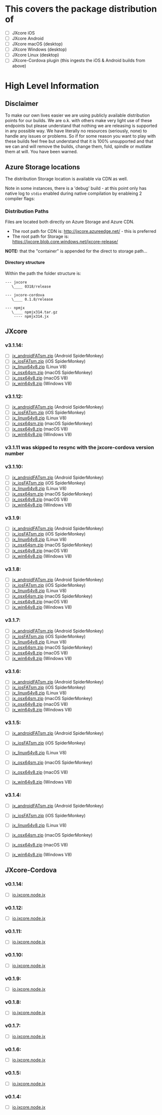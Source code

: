 # This covers the package distribution of 

- [ ] JXcore iOS
- [ ] JXcore Android
- [ ] JXcore macOS (desktop)
- [ ] JXcore Windows (desktop)
- [ ] JXcore Linux (desktop)
- [ ] JXcore-Cordova plugin (this ingests the iOS & Android builds from above)

# High Level Information

## Disclaimer

To make our own lives easier we are using publicly available distribution points for our builds. We are o.k. with others make very light use of these endpoints but please understand that nothing we are releasing is supported in any possible way. We have literally no resources (seriously, none) to handle any issues or problems. So if for some reason you want to play with these builds feel free but understand that it is 100% unsupported and that we can and will remove the builds, change them, fold, spindle or mutilate them at will. You have been warned.

## Azure Storage locations
The distribution Storage location is available via CDN as well.

Note in some instances, there is a 'debug' build - at this point only has native log to `stdio` enabled during native compilation by enableing 2 compiler flags:


### Distribution Paths
Files are located both directly on Azure Storage and Azure CDN.

- The root path for CDN is:  http://jxcore.azureedge.net/   - this is preferred
- The root path for Storage is: https://jxcore.blob.core.windows.net/jxcore-release/

**NOTE:** that the "container" is appended for the direct to storage path...

#### Directory structure
Within the path the folder structure is:

```
--- jxcore
   \____ 0318/release
    
--- jxcore-cordova
   \____ 0.1.8/release
    
--- npmjx
   \____ npmjx314.tar.gz
    ---- npmjx314.jx
```

## JXcore

### v3.1.14:
- [ ] [jx_androidFATsm.zip](http://jxcore.azureedge.net/jxcore/03114/release/jx_androidFATsm.zip) (Android SpiderMonkey)
- [ ] [jx_iosFATsm.zip](http://jxcore.azureedge.net/jxcore/03114/release/jx_iosFATsm.zip)  (iOS SpiderMonkey)
- [ ] [jx_linux64v8.zip](http://jxcore.azureedge.net/jxcore/03114/release/jx_linux64v8.zip) (Linux V8)
- [ ] [jx_osx64sm.zip](http://jxcore.azureedge.net/jxcore/03114/release/jx_osx64sm.zip) (macOS SpiderMonkey)
- [ ] [jx_osx64v8.zip](http://jxcore.azureedge.net/jxcore/03114/release/jx_osx64v8.zip) (macOS V8)
- [ ] [jx_win64v8.zip](http://jxcore.azureedge.net/jxcore/03114/release/jx_win64v8.zip) (Windows V8)

### v3.1.12:
- [ ] [jx_androidFATsm.zip](http://jxcore.azureedge.net/jxcore/03112/release/jx_androidFATsm.zip) (Android SpiderMonkey)
- [ ] [jx_iosFATsm.zip](http://jxcore.azureedge.net/jxcore/03112/release/jx_iosFATsm.zip)  (iOS SpiderMonkey)
- [ ] [jx_linux64v8.zip](http://jxcore.azureedge.net/jxcore/03112/release/jx_linux64v8.zip) (Linux V8)
- [ ] [jx_osx64sm.zip](http://jxcore.azureedge.net/jxcore/03112/release/jx_osx64sm.zip) (macOS SpiderMonkey)
- [ ] [jx_osx64v8.zip](http://jxcore.azureedge.net/jxcore/03112/release/jx_osx64v8.zip) (macOS V8)
- [ ] [jx_win64v8.zip](http://jxcore.azureedge.net/jxcore/03112/release/jx_win64v8.zip) (Windows V8)

### v3.1.11 was skipped to resync with the jxcore-cordova version number
 
### v3.1.10:
- [ ] [jx_androidFATsm.zip](http://jxcore.azureedge.net/jxcore/03110/release/jx_androidFATsm.zip) (Android SpiderMonkey)
- [ ] [jx_iosFATsm.zip](http://jxcore.azureedge.net/jxcore/03110/release/jx_iosFATsm.zip)  (iOS SpiderMonkey)
- [ ] [jx_linux64v8.zip](http://jxcore.azureedge.net/jxcore/03110/release/jx_linux64v8.zip) (Linux V8)
- [ ] [jx_osx64sm.zip](http://jxcore.azureedge.net/jxcore/03110/release/jx_osx64sm.zip) (macOS SpiderMonkey)
- [ ] [jx_osx64v8.zip](http://jxcore.azureedge.net/jxcore/03110/release/jx_osx64v8.zip) (macOS V8)
- [ ] [jx_win64v8.zip](http://jxcore.azureedge.net/jxcore/03110/release/jx_win64v8.zip) (Windows V8)

### v3.1.9:
- [ ] [jx_androidFATsm.zip](http://jxcore.azureedge.net/jxcore/0319/release/jx_androidFATsm.zip) (Android SpiderMonkey)
- [ ] [jx_iosFATsm.zip](http://jxcore.azureedge.net/jxcore/0319/release/jx_iosFATsm.zip)  (iOS SpiderMonkey)
- [ ] [jx_linux64v8.zip](http://jxcore.azureedge.net/jxcore/0319/release/jx_linux64v8.zip) (Linux V8)
- [ ] [jx_osx64sm.zip](http://jxcore.azureedge.net/jxcore/0319/release/jx_osx64sm.zip) (macOS SpiderMonkey)
- [ ] [jx_osx64v8.zip](http://jxcore.azureedge.net/jxcore/0319/release/jx_osx64v8.zip) (macOS V8)
- [ ] [jx_win64v8.zip](http://jxcore.azureedge.net/jxcore/0319/release/jx_win64v8.zip) (Windows V8)

### v3.1.8:
- [ ] [jx_androidFATsm.zip](http://jxcore.azureedge.net/jxcore/0318/release/jx_androidFATsm.zip) (Android SpiderMonkey)
- [ ] [jx_iosFATsm.zip](http://jxcore.azureedge.net/jxcore/0318/release/jx_iosFATsm.zip)  (iOS SpiderMonkey)
- [ ] [jx_linux64v8.zip](http://jxcore.azureedge.net/jxcore/0318/release/jx_linux64v8.zip) (Linux V8)
- [ ] [jx_osx64sm.zip](http://jxcore.azureedge.net/jxcore/0318/release/jx_osx64sm.zip) (macOS SpiderMonkey)
- [ ] [jx_osx64v8.zip](http://jxcore.azureedge.net/jxcore/0318/release/jx_osx64v8.zip) (macOS V8)
- [ ] [jx_win64v8.zip](http://jxcore.azureedge.net/jxcore/0318/release/jx_win64v8.zip) (Windows V8)

### v3.1.7:
- [ ] [jx_androidFATsm.zip](http://jxcore.azureedge.net/jxcore/0317/release/jx_androidFATsm.zip) (Android SpiderMonkey)
- [ ] [jx_iosFATsm.zip](http://jxcore.azureedge.net/jxcore/0317/release/jx_iosFATsm.zip)  (iOS SpiderMonkey)
- [ ] [jx_linux64v8.zip](http://jxcore.azureedge.net/jxcore/0317/release/jx_linux64v8.zip) (Linux V8)
- [ ] [jx_osx64sm.zip](http://jxcore.azureedge.net/jxcore/0317/release/jx_osx64sm.zip) (macOS SpiderMonkey)
- [ ] [jx_osx64v8.zip](http://jxcore.azureedge.net/jxcore/0317/release/jx_osx64v8.zip) (macOS V8)
- [ ] [jx_win64v8.zip](http://jxcore.azureedge.net/jxcore/0317/release/jx_win64v8.zip) (Windows V8)

### v3.1.6:
- [ ] [jx_androidFATsm.zip](http://jxcore.azureedge.net/jxcore/0316/release/jx_androidFATsm.zip) (Android SpiderMonkey)
- [ ] [jx_iosFATsm.zip](http://jxcore.azureedge.net/jxcore/0316/release/jx_iosFATsm.zip)  (iOS SpiderMonkey)
- [ ] [jx_linux64v8.zip](http://jxcore.azureedge.net/jxcore/0316/release/jx_linux64v8.zip) (Linux V8)
- [ ] [jx_osx64sm.zip](http://jxcore.azureedge.net/jxcore/0316/release/jx_osx64sm.zip) (macOS SpiderMonkey)
- [ ] [jx_osx64v8.zip](http://jxcore.azureedge.net/jxcore/0316/release/jx_osx64v8.zip) (macOS V8)
- [ ] [jx_win64v8.zip](http://jxcore.azureedge.net/jxcore/0316/release/jx_win64v8.zip) (Windows V8)

### v3.1.5:
- [ ] [jx_androidFATsm.zip](http://jxcore.azureedge.net/jxcore/0315/release/jx_androidFATsm.zip) (Android SpiderMonkey)
- [ ] [jx_iosFATsm.zip](http://jxcore.azureedge.net/jxcore/0315/release/jx_iosFATsm.zip)  (iOS SpiderMonkey)
- [ ] [jx_linux64v8.zip](http://jxcore.azureedge.net/jxcore/0315/release/jx_linux64v8.zip) (Linux V8)
- [ ] [jx_osx64sm.zip](http://jxcore.azureedge.net/jxcore/0315/release/jx_osx64sm.zip) (macOS SpiderMonkey)
- [ ] [jx_osx64v8.zip](http://jxcore.azureedge.net/jxcore/0315/release/jx_osx64v8.zip) (macOS V8)
- [ ] [jx_win64v8.zip](http://jxcore.azureedge.net/jxcore/0315/release/jx_win64v8.zip) (Windows V8)


### v3.1.4:
- [ ] [jx_androidFATsm.zip](http://jxcore.azureedge.net/jxcore/0314/release/jx_androidFATsm.zip) (Android SpiderMonkey)
- [ ] [jx_iosFATsm.zip](http://jxcore.azureedge.net/jxcore/0314/release/jx_iosFATsm.zip)  (iOS SpiderMonkey)
- [ ] [jx_linux64v8.zip](http://jxcore.azureedge.net/jxcore-release/jxcore/0314/release/jx_linux64v8.zip) (Linux V8)
- [ ] [jx_osx64sm.zip](http://jxcore.azureedge.net/jxcore/0314/release/jx_osx64sm.zip) (macOS SpiderMonkey)
- [ ] [jx_osx64v8.zip](http://jxcore.azureedge.net/jxcore/0314/release/jx_osx64v8.zip) (macOS V8)
- [ ] [jx_win64v8.zip](http://jxcore.azureedge.net/jxcore/0314/release/jx_win64v8.zip) (Windows V8)


## JXcore-Cordova

### v0.1.14:
- [ ] [io.jxcore.node.jx](http://jxcore.azureedge.net/jxcore-cordova/0.1.14/release/io.jxcore.node.jx)

### v0.1.12:
- [ ] [io.jxcore.node.jx](http://jxcore.azureedge.net/jxcore-cordova/0.1.12/release/io.jxcore.node.jx)

### v0.1.11:
- [ ] [io.jxcore.node.jx](http://jxcore.azureedge.net/jxcore-cordova/0.1.11/release/io.jxcore.node.jx)

### v0.1.10:
- [ ] [io.jxcore.node.jx](http://jxcore.azureedge.net/jxcore-cordova/0.1.10/release/io.jxcore.node.jx)

### v0.1.9:
- [ ] [io.jxcore.node.jx](http://jxcore.azureedge.net/jxcore-cordova/0.1.9/release/io.jxcore.node.jx)

### v0.1.8:
- [ ] [io.jxcore.node.jx](http://jxcore.azureedge.net/jxcore-cordova/0.1.8/release/io.jxcore.node.jx)

### v0.1.7:
- [ ] [io.jxcore.node.jx](http://jxcore.azureedge.net/jxcore-cordova/0.1.7/release/io.jxcore.node.jx)

### v0.1.6:
- [ ] [io.jxcore.node.jx](http://jxcore.azureedge.net/jxcore-cordova/0.1.6/release/io.jxcore.node.jx)

### v0.1.5:
- [ ] [io.jxcore.node.jx](http://jxcore.azureedge.net/jxcore-cordova/0.1.5/release/io.jxcore.node.jx)

### v0.1.4:
- [ ] [io.jxcore.node.jx](http://jxcore.azureedge.net/jxcore-cordova/0.1.4/release/io.jxcore.node.jx)
